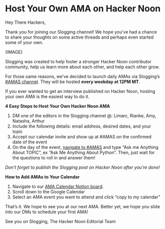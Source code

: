 



# Host Your Own AMA on Hacker Noon 



Hey There Hackers,

Thank you for joining our Slogging channel! We hope you’ve had a chance to share your thoughts on some active threads and perhaps even started some of your own. 


{IMAGE}


Slogging was created to help foster a stronger Hacker Noon contributor community, help us learn more about each other, and help each other grow.

For those same reasons, we’ve decided to launch daily AMAs via Slogging’s [#AMAS channel](https://slogging.slack.com/archives/C01D94MM0VB). They will be hosted **every weekday at 12PM MT**. 

If you ever wanted to get an interview published on Hacker Noon, hosting your own AMA is the easiest way to do it.

**4 Easy Steps to Host Your Own Hacker Noon AMA**

1. DM one of the editors in the Slogging channel @: Limarc, Rianke, Amy, Natasha, Arthur
2. Include the following details: email address, desired dates, and your topic
3. Accept our calendar invite and show up at #AMAS on the confirmed date of the event
4. On the day of the event, [navigate to #AMAS](https://slogging.slack.com/archives/C01D94MM0VB) and type “Ask me Anything About TOPIC”, ex “Ask Me Anything About Python”. Then, just wait for the questions to roll in and answer them!

_Don’t forget to publish the Slogging post on Hacker Noon after you’re done!_

**How to Add AMAs to Your Calendar**

1. Navigate to our [AMA Calendar Notion board](https://www.notion.so/Slogging-AMA-Calendar-fba81581bcbb4472a940d31fb3e5814d). 
2. Scroll down to the Google Calendar
3. Select an AMA event you want to attend and click “copy to my calendar”

That’s it. We hope to see you at our next AMA. Better yet, we hope you slide into our DMs to schedule your first AMA!



See you on Slogging,
The Hacker Noon Editorial Team 

